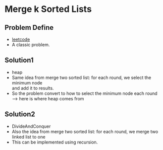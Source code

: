 # Merge k Sorted Lists
## Problem Define
* [leetcode](https://leetcode.com/problems/merge-k-sorted-lists/description/)
* A classic problem.

## Solution1
* heap
* Same idea from merge two sorted list: for each round, we select the minimum node   
  and add it to results.
* So the problem convert to how to select the minimum node each round  
  --> here is where heap comes from
  
## Solution2
* DivideAndConquer
* Also the idea from merge two sorted list: for each round, we merge two linked list to one
* This can be implemented using recursion.
